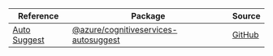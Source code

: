 | Reference | Package | Source |
|---|---|---|
|[Auto Suggest](cognitiveservices-autosuggest-readme.md)|[@azure/cognitiveservices-autosuggest](https://www.npmjs.com/package/@azure/cognitiveservices-autosuggest)|[GitHub](https://github.com/Azure/azure-sdk-for-js/blob/main/)|
